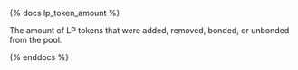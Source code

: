 {% docs lp_token_amount %}

The amount of LP tokens that were added, removed, bonded, or unbonded from the pool.

{% enddocs %}